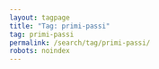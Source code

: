 ```yaml
---
layout: tagpage
title: "Tag: primi-passi"
tag: primi-passi
permalink: /search/tag/primi-passi/
robots: noindex
---
```

